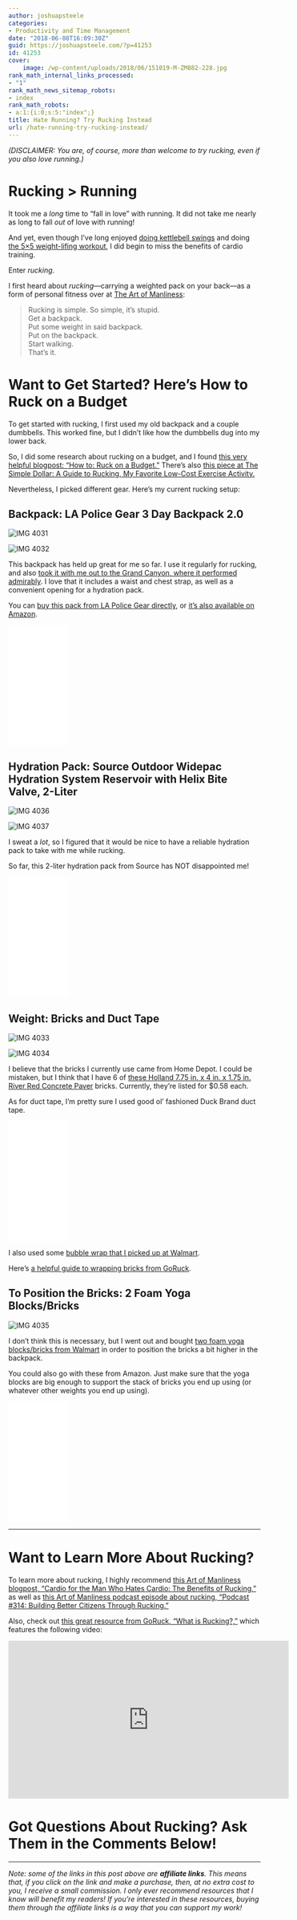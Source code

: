 ```yaml
---
author: joshuapsteele
categories:
- Productivity and Time Management
date: "2018-06-08T16:09:30Z"
guid: https://joshuapsteele.com/?p=41253
id: 41253
cover:
    image: /wp-content/uploads/2018/06/151019-M-ZM882-228.jpg
rank_math_internal_links_processed:
- "1"
rank_math_news_sitemap_robots:
- index
rank_math_robots:
- a:1:{i:0;s:5:"index";}
title: Hate Running? Try Rucking Instead
url: /hate-running-try-rucking-instead/
---
```


*(DISCLAIMER: You are, of course, more than welcome to try rucking, even if you also love running.)*

# Rucking &gt; Running

It took me a *long* time to “fall in love” with running. It did not take me nearly as long to fall *out* of love with running!

And yet, even though I’ve long enjoyed [doing kettlebell swings](https://joshuapsteele.com/kettlebell-swings-back-balm-for-the-sedentary-seminarian/) and doing [the 5×5 weight-lifing workout](https://stronglifts.com/5x5/), I did begin to miss the benefits of cardio training.

Enter *rucking*.

I first heard about *rucking*—carrying a weighted pack on your back—as a form of personal fitness over at [The Art of Manliness](https://www.artofmanliness.com/articles/the-benefits-of-rucking/):

> Rucking is simple. So simple, it’s stupid.  
>  Get a backpack.  
>  Put some weight in said backpack.  
>  Put on the backpack.  
>  Start walking.  
>  That’s it.

# Want to Get Started? Here’s How to Ruck on a Budget

To get started with rucking, I first used my old backpack and a couple dumbbells. This worked fine, but I didn’t like how the dumbbells dug into my lower back.

So, I did some research about rucking on a budget, and I found [this very helpful blogpost: “How to: Ruck on a Budget.”](http://www.mettleforger.com/how-to-ruck-on-a-budget/) There’s also [this piece at The Simple Dollar: A Guide to Rucking, My Favorite Low-Cost Exercise Activity.](https://www.thesimpledollar.com/a-guide-to-rucking-my-favorite-low-cost-frugal-exercise-activity/)

Nevertheless, I picked different gear. Here’s my current rucking setup:

## Backpack: LA Police Gear 3 Day Backpack 2.0

![IMG 4031](https://joshuapsteele.com/wp-content/uploads/2018/06/IMG_4031.jpg "IMG_4031.JPG")

![IMG 4032](https://joshuapsteele.com/wp-content/uploads/2018/06/IMG_4032.jpg "IMG_4032.JPG")

This backpack has held up great for me so far. I use it regularly for rucking, and also [took it with me out to the Grand Canyon, where it performed admirably](https://joshuapsteele.com/dangerous-beauty-phoenix-grand-canyon-trip-2018/). I love that it includes a waist and chest strap, as well as a convenient opening for a hydration pack.

You can [buy this pack from LA Police Gear directly](https://lapolicegear.com/diplomat-3-day-backpack1.html), or [it’s also available on Amazon](https://amzn.to/2JsKE2C).

<iframe frameborder="0" marginheight="0" marginwidth="0" scrolling="no" src="//ws-na.amazon-adsystem.com/widgets/q?ServiceVersion=20070822&OneJS=1&Operation=GetAdHtml&MarketPlace=US&source=ss&ref=as_ss_li_til&ad_type=product_link&tracking_id=joshuapsteele-20&marketplace=amazon&region=US&placement=B01MZ9PXQV&asins=B01MZ9PXQV&linkId=f58dc2f8674cb1e39f2e9d26837723f8&show_border=true&link_opens_in_new_window=true" style="width:120px;height:240px;"></iframe>

## Hydration Pack: Source Outdoor Widepac Hydration System Reservoir with Helix Bite Valve, 2-Liter

![IMG 4036](https://joshuapsteele.com/wp-content/uploads/2018/06/IMG_4036.jpg "IMG_4036.JPG")

![IMG 4037](https://joshuapsteele.com/wp-content/uploads/2018/06/IMG_4037.jpg "IMG_4037.JPG")

I sweat a *lot*, so I figured that it would be nice to have a reliable hydration pack to take with me while rucking.

So far, this 2-liter hydration pack from Source has NOT disappointed me!

<iframe frameborder="0" marginheight="0" marginwidth="0" scrolling="no" src="//ws-na.amazon-adsystem.com/widgets/q?ServiceVersion=20070822&OneJS=1&Operation=GetAdHtml&MarketPlace=US&source=ss&ref=as_ss_li_til&ad_type=product_link&tracking_id=joshuapsteele-20&marketplace=amazon&region=US&placement=B004QMDS1G&asins=B004QMDS1G&linkId=f286494baa9002d10bd5a95fd78ff03d&show_border=true&link_opens_in_new_window=true" style="width:120px;height:240px;"></iframe>

## Weight: Bricks and Duct Tape

![IMG 4033](https://joshuapsteele.com/wp-content/uploads/2018/06/IMG_4033.jpg "IMG_4033.JPG")

![IMG 4034](https://joshuapsteele.com/wp-content/uploads/2018/06/IMG_4034.jpg "IMG_4034.JPG")

I believe that the bricks I currently use came from Home Depot. I could be mistaken, but I think that I have 6 of [these Holland 7.75 in. x 4 in. x 1.75 in. River Red Concrete Paver](https://www.homedepot.com/p/Holland-7-75-in-x-4-in-x-1-75-in-River-Red-Concrete-Paver-22051EA/100619492) bricks. Currently, they’re listed for $0.58 each.

As for duct tape, I’m pretty sure I used good ol’ fashioned Duck Brand duct tape.

<iframe frameborder="0" marginheight="0" marginwidth="0" scrolling="no" src="//ws-na.amazon-adsystem.com/widgets/q?ServiceVersion=20070822&OneJS=1&Operation=GetAdHtml&MarketPlace=US&source=ss&ref=as_ss_li_til&ad_type=product_link&tracking_id=joshuapsteele-20&marketplace=amazon&region=US&placement=B0006HX2MK&asins=B0006HX2MK&linkId=24bcb61af9da3e015fc7748a328df51a&show_border=true&link_opens_in_new_window=true" style="width:120px;height:240px;"></iframe>

I also used some [bubble wrap that I picked up at Walmart](https://www.walmart.com/browse/office/bubble-wrap/1229749_2696828_1478303_5636662).

Here’s [a helpful guide to wrapping bricks from GoRuck](http://news.goruck.com/event-news/wrapping-bricks-explained/).

## To Position the Bricks: 2 Foam Yoga Blocks/Bricks

![IMG 4035](https://joshuapsteele.com/wp-content/uploads/2018/06/IMG_4035.jpg "IMG_4035.JPG")

I don’t think this is necessary, but I went out and bought [two foam yoga blocks/bricks from Walmart](https://www.walmart.com/ip/YOGA-BLOCK-BLUE/54193774) in order to position the bricks a bit higher in the backpack.

You could also go with these from Amazon. Just make sure that the yoga blocks are big enough to support the stack of bricks you end up using (or whatever other weights you end up using).

<iframe frameborder="0" marginheight="0" marginwidth="0" scrolling="no" src="//ws-na.amazon-adsystem.com/widgets/q?ServiceVersion=20070822&OneJS=1&Operation=GetAdHtml&MarketPlace=US&source=ss&ref=as_ss_li_til&ad_type=product_link&tracking_id=joshuapsteele-20&marketplace=amazon&region=US&placement=B01MDMDDFH&asins=B01MDMDDFH&linkId=3ce9cfdcbd606c7e10f09cae0dfdb5d4&show_border=true&link_opens_in_new_window=true" style="width:120px;height:240px;"></iframe>

---

# Want to Learn More About Rucking?

To learn more about rucking, I highly recommend [this Art of Manliness blogpost, “Cardio for the Man Who Hates Cardio: The Benefits of Rucking,”](https://www.artofmanliness.com/articles/the-benefits-of-rucking/) as well as [this Art of Manliness podcast episode about rucking, “Podcast #314: Building Better Citizens Through Rucking.”](https://www.artofmanliness.com/articles/podcast-314-building-better-citizens-rucking/)

Also, check out [this great resource from GoRuck, “What is Rucking?,”](https://www.goruck.com/what-is-rucking/) which features the following video:

<iframe allow="autoplay; encrypted-media" allowfullscreen="" frameborder="0" height="315" loading="lazy" src="https://www.youtube.com/embed/LqoyqYxGTW0" width="560"></iframe>

# Got Questions About Rucking? Ask Them in the Comments Below!

---

*Note: some of the links in this post above are **affiliate links**. This means that, if you click on the link and make a purchase, then, at no extra cost to you, I receive a small commission. I only ever recommend resources that I know will benefit my readers! If you’re interested in these resources, buying them through the affiliate links is a way that you can support my work!*
